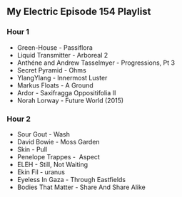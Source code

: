 ## My Electric Episode 154 Playlist

### Hour 1
* Green-House - Passiflora
* Liquid Transmitter - Arboreal 2
* Anthéne and Andrew Tasselmyer - Progressions, Pt 3
* Secret Pyramid - Ohms
* YlangYlang - Innermost Luster
* Markus Floats - A Ground
* Ardor - Saxifragga Oppositifolia II
* Norah Lorway - Future World (2015)

### Hour 2
* Sour Gout - Wash
* David Bowie - Moss Garden
* Skin - Pull
* Penelope Trappes -  Aspect
* ELEH - Still, Not Waiting
* Ekin Fil - uranus
* Eyeless In Gaza - Through Eastfields
* Bodies That Matter - Share And Share Alike

